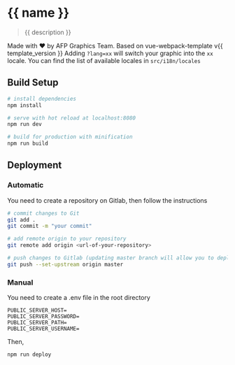 # {{ name }}

> {{ description }}

Made with ❤️ by AFP Graphics Team.
Based on vue-webpack-template v{{ template_version }}
Adding `?lang=xx` will switch your graphic into the `xx` locale. You can find the list of available locales in `src/i18n/locales`

## Build Setup

``` bash
# install dependencies
npm install

# serve with hot reload at localhost:8080
npm run dev

# build for production with minification
npm run build
```

## Deployment

### Automatic

You need to create a repository on Gitlab, then follow the instructions

``` bash
# commit changes to Git
git add .
git commit -m "your commit"

# add remote origin to your repository
git remote add origin <url-of-your-repository>

# push changes to Gitlab (updating master branch will allow you to deploy your project)
git push --set-upstream origin master
```

### Manual

You need to create a .env file in the root directory

```
PUBLIC_SERVER_HOST=
PUBLIC_SERVER_PASSWORD=
PUBLIC_SERVER_PATH=
PUBLIC_SERVER_USERNAME=
```

Then,

``` bash
npm run deploy
```
